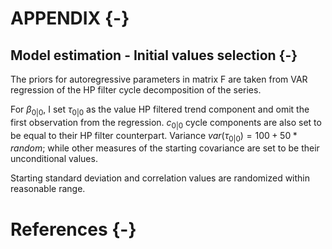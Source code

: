 # APPENDIX {-}
## Model estimation - Initial values selection {-}
The priors for autoregressive parameters in matrix F are taken from VAR regression of the HP filter cycle decomposition of the series.

For $\beta_{0|0}$, I set $\tau_{0|0}$ as the value HP filtered trend component and omit the first observation from the regression. $c_{0|0}$ cycle components are also set to be equal to their HP filter counterpart. Variance $var(\tau_{0|0}) =100+50*random$; while other measures of the starting covariance are set to be their unconditional values.

Starting standard deviation and correlation values are randomized within reasonable range.

# References {-}
